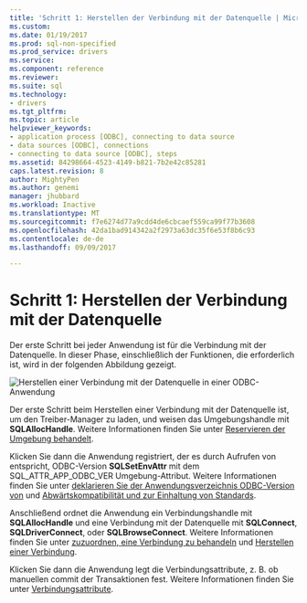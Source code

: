 ```yaml
---
title: 'Schritt 1: Herstellen der Verbindung mit der Datenquelle | Microsoft Docs'
ms.custom: 
ms.date: 01/19/2017
ms.prod: sql-non-specified
ms.prod_service: drivers
ms.service: 
ms.component: reference
ms.reviewer: 
ms.suite: sql
ms.technology:
- drivers
ms.tgt_pltfrm: 
ms.topic: article
helpviewer_keywords:
- application process [ODBC], connecting to data source
- data sources [ODBC], connections
- connecting to data source [ODBC], steps
ms.assetid: 84298664-4523-4149-b821-7b2e42c85281
caps.latest.revision: 8
author: MightyPen
ms.author: genemi
manager: jhubbard
ms.workload: Inactive
ms.translationtype: MT
ms.sourcegitcommit: f7e6274d77a9cdd4de6cbcaef559ca99f77b3608
ms.openlocfilehash: 42da1bad914342a2f2973a63dc35f6e53f8b6c93
ms.contentlocale: de-de
ms.lasthandoff: 09/09/2017

---
```

# <a name="step-1-connect-to-the-data-source"></a>Schritt 1: Herstellen der Verbindung mit der Datenquelle
Der erste Schritt bei jeder Anwendung ist für die Verbindung mit der Datenquelle. In dieser Phase, einschließlich der Funktionen, die erforderlich ist, wird in der folgenden Abbildung gezeigt.  
  
 ![Herstellen einer Verbindung mit der Datenquelle in einer ODBC-Anwendung](../../../odbc/reference/develop-app/media/pr11.gif "pr11")  
  
 Der erste Schritt beim Herstellen einer Verbindung mit der Datenquelle ist, um den Treiber-Manager zu laden, und weisen das Umgebungshandle mit **SQLAllocHandle**. Weitere Informationen finden Sie unter [Reservieren der Umgebung behandelt](../../../odbc/reference/develop-app/allocating-the-environment-handle.md).  
  
 Klicken Sie dann die Anwendung registriert, der es durch Aufrufen von entspricht, ODBC-Version **SQLSetEnvAttr** mit dem SQL_ATTR_APP_ODBC_VER Umgebung-Attribut. Weitere Informationen finden Sie unter [deklarieren Sie der Anwendungsverzeichnis ODBC-Version von](../../../odbc/reference/develop-app/declaring-the-application-s-odbc-version.md) und [Abwärtskompatibilität und zur Einhaltung von Standards](../../../odbc/reference/develop-app/backward-compatibility-and-standards-compliance.md).  
  
 Anschließend ordnet die Anwendung ein Verbindungshandle mit **SQLAllocHandle** und eine Verbindung mit der Datenquelle mit **SQLConnect**, **SQLDriverConnect**, oder **SQLBrowseConnect**. Weitere Informationen finden Sie unter [zuzuordnen, eine Verbindung zu behandeln](../../../odbc/reference/develop-app/allocating-a-connection-handle-odbc.md) und [Herstellen einer Verbindung](../../../odbc/reference/develop-app/establishing-a-connection.md).  
  
 Klicken Sie dann die Anwendung legt die Verbindungsattribute, z. B. ob manuellen commit der Transaktionen fest. Weitere Informationen finden Sie unter [Verbindungsattribute](../../../odbc/reference/develop-app/connection-attributes.md).

